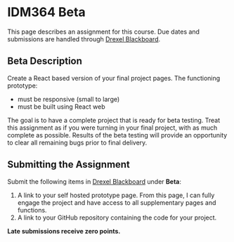 # IDM364 Beta

This page describes an assignment for this course. Due dates and submissions are handled through [Drexel Blackboard](https://learn.dcollege.net/).

## Beta Description

Create a React based version of your final project pages. The functioning prototype:

- must be responsive (small to large)
- must be built using React web

The goal is to have a complete project that is ready for beta testing. Treat this assignment as if you were turning in your final project, with as much complete as possible. Results of the beta testing will provide an opportunity to clear all remaining bugs prior to final delivery.

## Submitting the Assignment

Submit the following items in [Drexel Blackboard](https://learn.dcollege.net/) under **Beta**:

1. A link to your self hosted prototype page. From this page, I can fully engage the project and have access to all supplementary pages and functions.
1. A link to your GitHub repository containing the code for your project.

**Late submissions receive zero points.**
